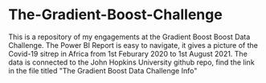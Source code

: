# The-Gradient-Boost-Challenge
This is a repository of my engagements at the Gradient Boost Boost Data Challenge.
The Power BI Report is easy to navigate, it gives a picture of the Covid-19 sitrep in Africa from 1st Feburary 2020 to 1st August 2021.
The data is connected to the John Hopkins University github repo, find the link in the file titled "The Gradient Boost Data Challenge Info"

